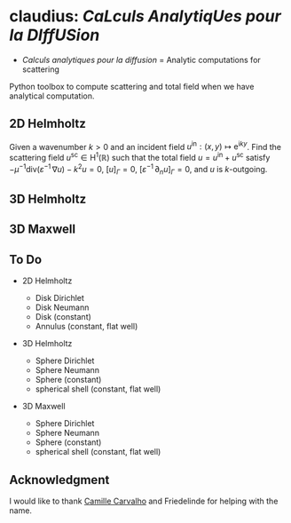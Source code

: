 # claudius: _CaLculs AnalytiqUes pour la DIffUSion_

- _Calculs analytiques pour la diffusion_ = Analytic computations for scattering

Python toolbox to compute scattering and total field when we have analytical computation.

## 2D Helmholtz

Given a wavenumber $k > 0$ and an incident field $u^{\mathsf{in}} : (x,y) \mapsto \mathsf{e}^{\mathsf{i} k y}$. Find the scattering field $u^{\mathsf{sc}} \in \mathrm{H}^1(\mathbb{R})$ such that the total field $u = u^{\mathsf{in}} + u^{\mathsf{sc}}$ satisfy $-\mu^{-1}\mathrm{div}(\varepsilon^{-1}\, \nabla u) - k^2 u = 0$, $[u]_\Gamma = 0$, $[\varepsilon^{-1}\, \partial_n u]_\Gamma = 0$, and $u$ is $k$-outgoing.

## 3D Helmholtz

## 3D Maxwell

## To Do

- 2D Helmholtz

  - Disk Dirichlet
  - Disk Neumann
  - Disk (constant)
  - Annulus (constant, flat well)

- 3D Helmholtz

  - Sphere Dirichlet
  - Sphere Neumann
  - Sphere (constant)
  - spherical shell (constant, flat well)

- 3D Maxwell

  - Sphere Dirichlet
  - Sphere Neumann
  - Sphere (constant)
  - spherical shell (constant, flat well)

## Acknowledgment

I would like to thank [Camille Carvalho](https://github.com/carvalhocamille) and Friedelinde for helping with the name.
